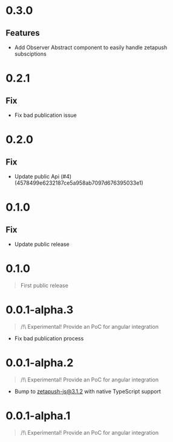 # 0.3.0

## Features

- Add Observer Abstract component to easily handle zetapush subsciptions

# 0.2.1

## Fix

- Fix bad publication issue

# 0.2.0

## Fix

- Update public Api (#4) (4578499e6232187ce5a958ab7097d676395033e1)

# 0.1.0

## Fix

-  Update public release

# 0.1.0

> First public release

# 0.0.1-alpha.3

> /!\ Experimental! Provide an PoC for angular integration

- Fix bad publication process

# 0.0.1-alpha.2

> /!\ Experimental! Provide an PoC for angular integration

- Bump to zetapush-js@3.1.2 with native TypeScript support 

# 0.0.1-alpha.1

> /!\ Experimental! Provide an PoC for angular integration
